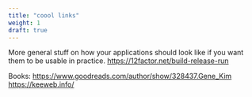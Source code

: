 ```yaml
---
title: "coool links"
weight: 1
draft: true
---
```


More general stuff on how your applications should look like if you want them to be usable in practice.
https://12factor.net/build-release-run

Books:
https://www.goodreads.com/author/show/328437.Gene_Kim
https://keeweb.info/
